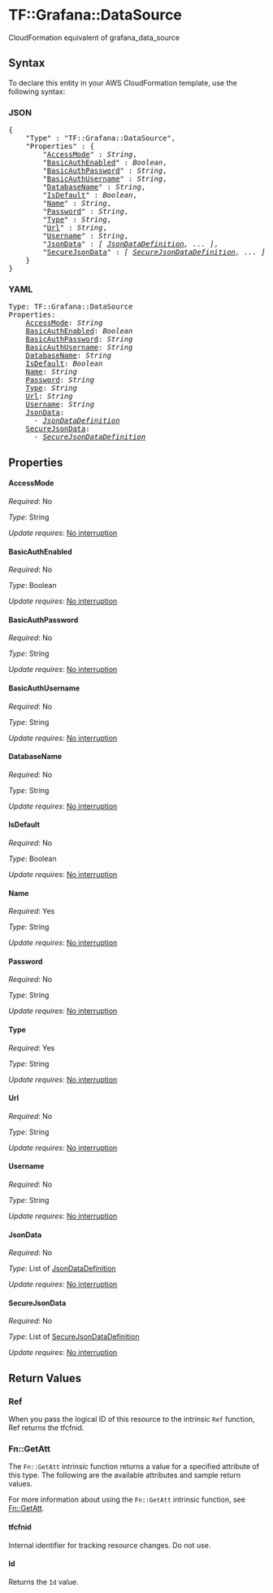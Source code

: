 # TF::Grafana::DataSource

CloudFormation equivalent of grafana_data_source

## Syntax

To declare this entity in your AWS CloudFormation template, use the following syntax:

### JSON

<pre>
{
    "Type" : "TF::Grafana::DataSource",
    "Properties" : {
        "<a href="#accessmode" title="AccessMode">AccessMode</a>" : <i>String</i>,
        "<a href="#basicauthenabled" title="BasicAuthEnabled">BasicAuthEnabled</a>" : <i>Boolean</i>,
        "<a href="#basicauthpassword" title="BasicAuthPassword">BasicAuthPassword</a>" : <i>String</i>,
        "<a href="#basicauthusername" title="BasicAuthUsername">BasicAuthUsername</a>" : <i>String</i>,
        "<a href="#databasename" title="DatabaseName">DatabaseName</a>" : <i>String</i>,
        "<a href="#isdefault" title="IsDefault">IsDefault</a>" : <i>Boolean</i>,
        "<a href="#name" title="Name">Name</a>" : <i>String</i>,
        "<a href="#password" title="Password">Password</a>" : <i>String</i>,
        "<a href="#type" title="Type">Type</a>" : <i>String</i>,
        "<a href="#url" title="Url">Url</a>" : <i>String</i>,
        "<a href="#username" title="Username">Username</a>" : <i>String</i>,
        "<a href="#jsondata" title="JsonData">JsonData</a>" : <i>[ <a href="jsondatadefinition.md">JsonDataDefinition</a>, ... ]</i>,
        "<a href="#securejsondata" title="SecureJsonData">SecureJsonData</a>" : <i>[ <a href="securejsondatadefinition.md">SecureJsonDataDefinition</a>, ... ]</i>
    }
}
</pre>

### YAML

<pre>
Type: TF::Grafana::DataSource
Properties:
    <a href="#accessmode" title="AccessMode">AccessMode</a>: <i>String</i>
    <a href="#basicauthenabled" title="BasicAuthEnabled">BasicAuthEnabled</a>: <i>Boolean</i>
    <a href="#basicauthpassword" title="BasicAuthPassword">BasicAuthPassword</a>: <i>String</i>
    <a href="#basicauthusername" title="BasicAuthUsername">BasicAuthUsername</a>: <i>String</i>
    <a href="#databasename" title="DatabaseName">DatabaseName</a>: <i>String</i>
    <a href="#isdefault" title="IsDefault">IsDefault</a>: <i>Boolean</i>
    <a href="#name" title="Name">Name</a>: <i>String</i>
    <a href="#password" title="Password">Password</a>: <i>String</i>
    <a href="#type" title="Type">Type</a>: <i>String</i>
    <a href="#url" title="Url">Url</a>: <i>String</i>
    <a href="#username" title="Username">Username</a>: <i>String</i>
    <a href="#jsondata" title="JsonData">JsonData</a>: <i>
      - <a href="jsondatadefinition.md">JsonDataDefinition</a></i>
    <a href="#securejsondata" title="SecureJsonData">SecureJsonData</a>: <i>
      - <a href="securejsondatadefinition.md">SecureJsonDataDefinition</a></i>
</pre>

## Properties

#### AccessMode

_Required_: No

_Type_: String

_Update requires_: [No interruption](https://docs.aws.amazon.com/AWSCloudFormation/latest/UserGuide/using-cfn-updating-stacks-update-behaviors.html#update-no-interrupt)

#### BasicAuthEnabled

_Required_: No

_Type_: Boolean

_Update requires_: [No interruption](https://docs.aws.amazon.com/AWSCloudFormation/latest/UserGuide/using-cfn-updating-stacks-update-behaviors.html#update-no-interrupt)

#### BasicAuthPassword

_Required_: No

_Type_: String

_Update requires_: [No interruption](https://docs.aws.amazon.com/AWSCloudFormation/latest/UserGuide/using-cfn-updating-stacks-update-behaviors.html#update-no-interrupt)

#### BasicAuthUsername

_Required_: No

_Type_: String

_Update requires_: [No interruption](https://docs.aws.amazon.com/AWSCloudFormation/latest/UserGuide/using-cfn-updating-stacks-update-behaviors.html#update-no-interrupt)

#### DatabaseName

_Required_: No

_Type_: String

_Update requires_: [No interruption](https://docs.aws.amazon.com/AWSCloudFormation/latest/UserGuide/using-cfn-updating-stacks-update-behaviors.html#update-no-interrupt)

#### IsDefault

_Required_: No

_Type_: Boolean

_Update requires_: [No interruption](https://docs.aws.amazon.com/AWSCloudFormation/latest/UserGuide/using-cfn-updating-stacks-update-behaviors.html#update-no-interrupt)

#### Name

_Required_: Yes

_Type_: String

_Update requires_: [No interruption](https://docs.aws.amazon.com/AWSCloudFormation/latest/UserGuide/using-cfn-updating-stacks-update-behaviors.html#update-no-interrupt)

#### Password

_Required_: No

_Type_: String

_Update requires_: [No interruption](https://docs.aws.amazon.com/AWSCloudFormation/latest/UserGuide/using-cfn-updating-stacks-update-behaviors.html#update-no-interrupt)

#### Type

_Required_: Yes

_Type_: String

_Update requires_: [No interruption](https://docs.aws.amazon.com/AWSCloudFormation/latest/UserGuide/using-cfn-updating-stacks-update-behaviors.html#update-no-interrupt)

#### Url

_Required_: No

_Type_: String

_Update requires_: [No interruption](https://docs.aws.amazon.com/AWSCloudFormation/latest/UserGuide/using-cfn-updating-stacks-update-behaviors.html#update-no-interrupt)

#### Username

_Required_: No

_Type_: String

_Update requires_: [No interruption](https://docs.aws.amazon.com/AWSCloudFormation/latest/UserGuide/using-cfn-updating-stacks-update-behaviors.html#update-no-interrupt)

#### JsonData

_Required_: No

_Type_: List of <a href="jsondatadefinition.md">JsonDataDefinition</a>

_Update requires_: [No interruption](https://docs.aws.amazon.com/AWSCloudFormation/latest/UserGuide/using-cfn-updating-stacks-update-behaviors.html#update-no-interrupt)

#### SecureJsonData

_Required_: No

_Type_: List of <a href="securejsondatadefinition.md">SecureJsonDataDefinition</a>

_Update requires_: [No interruption](https://docs.aws.amazon.com/AWSCloudFormation/latest/UserGuide/using-cfn-updating-stacks-update-behaviors.html#update-no-interrupt)

## Return Values

### Ref

When you pass the logical ID of this resource to the intrinsic `Ref` function, Ref returns the tfcfnid.

### Fn::GetAtt

The `Fn::GetAtt` intrinsic function returns a value for a specified attribute of this type. The following are the available attributes and sample return values.

For more information about using the `Fn::GetAtt` intrinsic function, see [Fn::GetAtt](https://docs.aws.amazon.com/AWSCloudFormation/latest/UserGuide/intrinsic-function-reference-getatt.html).

#### tfcfnid

Internal identifier for tracking resource changes. Do not use.

#### Id

Returns the <code>Id</code> value.

